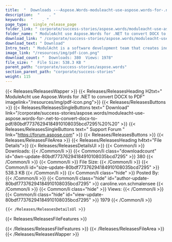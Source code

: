```yaml
---
title:  "  Downloads ---Aspose.Words-moduleacht-use-aspose.words-for-.net-to-convert-docx-to-pdf . " 
description:  "    . " 
keywords:  "    . " 
page_type:  single_release_page
folder_link: " corporate/success-stories/aspose.words/moduleacht-use-aspose.words-for-.net-to-convert-docx-to-pdf/"
folder_name: " ModuleAcht use Aspose.Words for .NET to convert DOCX to PDF"
download_link: " /corporate/success-stories/aspose.words/moduleacht-use-aspose.words-for-.net-to-convert-docx-to-pdf/80bdf77376294184910108035bcd7295"
download_text: " Download"
Intro_text: " ModulAcht is a software development team that creates individual software for sm..."
image_link: "/resources/img/pdf-icon.png"
download_count: "  Downloads: 380  Views: 1978"
file_size: "  File Size: 538.3 KB "
parent_path: "corporate/success-stories/aspose.words"
section_parent_path: "corporate/success-stories"
weight: 115
---
```


{{< Releases/ReleasesWapper >}}
  {{< Releases/ReleasesHeading H2txt=" ModuleAcht use Aspose.Words for .NET to convert DOCX to PDF" imagelink="/resources/img/pdf-icon.png">}}
  {{< Releases/ReleasesButtons >}}
    {{< Releases/ReleasesSingleButtons text=" Download" link="/corporate/success-stories/aspose.words/moduleacht-use-aspose.words-for-.net-to-convert-docx-to-pdf/80bdf77376294184910108035bcd7295%20%20" >}}
    {{< Releases/ReleasesSingleButtons text=" Support Forum " link="https://forum.aspose.com" >}}
  {{< Releases/ReleasesButtons >}}
  {{< Releases/ReleasesFileArea >}}
    {{< Releases/ReleasesHeading h4txt="File Details">}}
    {{< Releases/ReleasesDetailsUl >}}
            {{< Common/li  >}} Downloads: {{< /Common/li >}} 
      {{< Common/li class="downloadcount" id="dwn-update-80bdf77376294184910108035bcd7295" >}} 380 {{< /Common/li >}} 
      {{< Common/li  >}} File Size: {{< /Common/li >}} 
      {{< Common/li id="size-update-80bdf77376294184910108035bcd7295" >}} 538.3 KB {{< /Common/li >}} 
      {{< Common/li  class="hide" >}} Posted By: {{< /Common/li >}} 
      {{< Common/li class="hide" id="author-update-80bdf77376294184910108035bcd7295" >}} caroline.von.schmalensee {{< /Common/li >}} 
      {{< Common/li class="hide"  >}} Views: {{< /Common/li >}} 
      {{< Common/li class="hide" id="view-update-80bdf77376294184910108035bcd7295" >}} 1979 {{< /Common/li >}} 

    {{< /Releases/ReleasesDetailsUl >}}

  {{< Releases/ReleasesFileFeatures >}}
      
  {{< /Releases/ReleasesFileFeatures >}}
 {{< /Releases/ReleasesFileArea >}}
{{< /Releases/ReleasesWapper >}}



